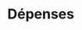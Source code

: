 # Dépenses










































































































